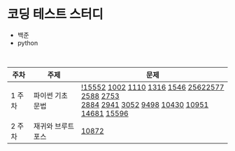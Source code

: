 # 코딩 테스트 스터디

- 백준
- python
<br>

|주차|주제|문제|
|---|---|---|
|1 주차| 파이썬 기초 문법 | [!15552](!15552.py) [1002](1002.py) [1110](1110.py) [1316](1316.py) [1546](1546.py) [2562](2562.py)[2577](2577.py) [2588](2588.py) [2753](2753.py)<br>[2884](2884.py) [2941](2941.py) [3052](3052.py) [9498](9498.py) [10430](10430.py) [10951](10951.py) [14681](14681.py) [15596](15596.py)|
|2 주차| 재귀와 브루트포스 | [10872](10872.py)|

